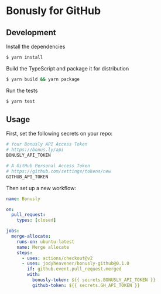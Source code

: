 # Bonusly for GitHub

## Development

Install the dependencies
```zsh
$ yarn install
```

Build the TypeScript and package it for distribution
```zsh
$ yarn build && yarn package
```

Run the tests
```zsh
$ yarn test
```

## Usage

First, set the following secrets on your repo:

```zsh
# Your Bonusly API Access Token
# https://bonus.ly/api
BONUSLY_API_TOKEN

# A GitHub Personal Access Token
# https://github.com/settings/tokens/new
GITHUB_API_TOKEN
```

Then set up a new workflow:

```yaml
name: Bonusly

on:
  pull_request:
    types: [closed]

jobs:
  merge-allocate:
    runs-on: ubuntu-latest
    name: Merge allocate
    steps:
      - uses: actions/checkout@v2
      - uses: jodyheavener/bonusly-github@0.1.0
        if: github.event.pull_request.merged
        with:
          bonusly-token: ${{ secrets.BONUSLY_API_TOKEN }}
          github-token: ${{ secrets.GH_API_TOKEN }}
```
